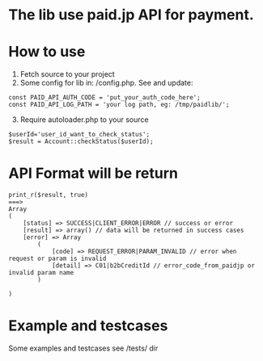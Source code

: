 # The lib use paid.jp API for payment.
# How to use
1. Fetch source to your project
2. Some config for lib in: /config.php. See and update:
```
const PAID_API_AUTH_CODE = 'put_your_auth_code_here';
const PAID_API_LOG_PATH = 'your log path, eg: /tmp/paidlib/';
``` 
3. Require autoloader.php to your source
``` 
$userId='user_id_want_to_check_status';
$result = Account::checkStatus($userId);
``` 
# API Format will be return
```
print_r($result, true)
===>
Array
(
    [status] => SUCCESS|CLIENT_ERROR|ERROR // success or error
    [result] => array() // data will be returned in success cases
    [error] => Array
        (
            [code] => REQUEST_ERROR|PARAM_INVALID // error when request or param is invalid
            [detail] => C01|b2bCreditId // error_code_from_paidjp or invalid param name
        )

)
```
# Example and testcases
Some examples and testcases see /tests/ dir
